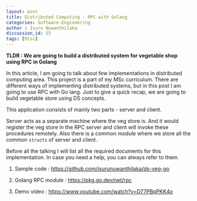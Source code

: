 ```yaml
---
layout: post
title: Distributed Computing - RPC with Golang
categories: Software-Engineering
author : Isuru Nuwanthilaka
discussion_id: 15
tags: [Misc]
---
```


**TLDR : We are going to build a distributed system for vegetable shop using RPC in Golang**

In this article, I am going to talk about few implementations in distributed computing area. This project is a part of my 
MSc curriculum. There are different ways of implementing distributed systems, but in this post I am going to use RPC with
Go lang. Just to give a quick recap, we are going to build vegetable store using DS concepts.

This application consists of mainly two parts - server and client.

Server acts as a separate machine where the veg store is. And it would register the veg store in the RPC server and client
will invoke these procedures remotely. Also there is a common module where we store all the common `structs` of server and
client.

Before all the talking I will list all the required documents for this implementation. In case you need a help, you can always
refer to them.

1. Sample code : https://github.com/isurunuwanthilaka/ds-veg-go

2. Golang RPC module : https://pkg.go.dev/net/rpc

3. Demo video : https://www.youtube.com/watch?v=D77PBqPKK4o

